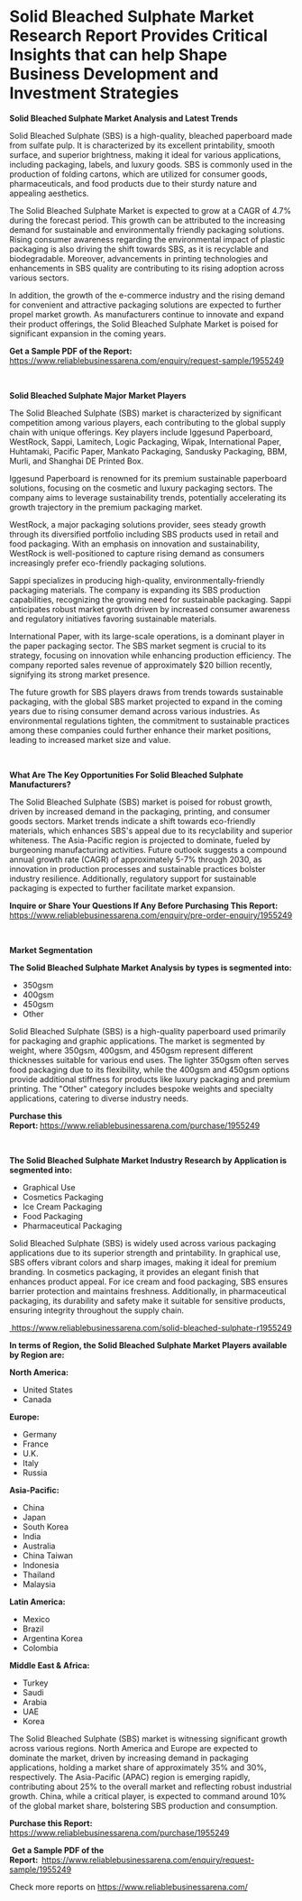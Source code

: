 <p><h1>Solid Bleached Sulphate Market Research Report Provides Critical Insights that can help Shape Business Development and Investment Strategies</h1></p><p><strong>Solid Bleached Sulphate Market Analysis and Latest Trends</strong></p>
<p><p>Solid Bleached Sulphate (SBS) is a high-quality, bleached paperboard made from sulfate pulp. It is characterized by its excellent printability, smooth surface, and superior brightness, making it ideal for various applications, including packaging, labels, and luxury goods. SBS is commonly used in the production of folding cartons, which are utilized for consumer goods, pharmaceuticals, and food products due to their sturdy nature and appealing aesthetics.</p><p>The Solid Bleached Sulphate Market is expected to grow at a CAGR of 4.7% during the forecast period. This growth can be attributed to the increasing demand for sustainable and environmentally friendly packaging solutions. Rising consumer awareness regarding the environmental impact of plastic packaging is also driving the shift towards SBS, as it is recyclable and biodegradable. Moreover, advancements in printing technologies and enhancements in SBS quality are contributing to its rising adoption across various sectors. </p><p>In addition, the growth of the e-commerce industry and the rising demand for convenient and attractive packaging solutions are expected to further propel market growth. As manufacturers continue to innovate and expand their product offerings, the Solid Bleached Sulphate Market is poised for significant expansion in the coming years.</p></p>
<p><strong>Get a Sample PDF of the Report:&nbsp;</strong> <a href="https://www.reliablebusinessarena.com/enquiry/request-sample/1955249?utm_campaign=2822&utm_medium=2&utm_source=Github&utm_content=ia&utm_term=31032025&utm_id=solid-bleached-sulphate">https://www.reliablebusinessarena.com/enquiry/request-sample/1955249</a></p>
<p>&nbsp;</p>
<p><strong>Solid Bleached Sulphate Major Market Players</strong></p>
<p><p>The Solid Bleached Sulphate (SBS) market is characterized by significant competition among various players, each contributing to the global supply chain with unique offerings. Key players include Iggesund Paperboard, WestRock, Sappi, Lamitech, Logic Packaging, Wipak, International Paper, Huhtamaki, Pacific Paper, Mankato Packaging, Sandusky Packaging, BBM, Murli, and Shanghai DE Printed Box.</p><p>Iggesund Paperboard is renowned for its premium sustainable paperboard solutions, focusing on the cosmetic and luxury packaging sectors. The company aims to leverage sustainability trends, potentially accelerating its growth trajectory in the premium packaging market. </p><p>WestRock, a major packaging solutions provider, sees steady growth through its diversified portfolio including SBS products used in retail and food packaging. With an emphasis on innovation and sustainability, WestRock is well-positioned to capture rising demand as consumers increasingly prefer eco-friendly packaging solutions.</p><p>Sappi specializes in producing high-quality, environmentally-friendly packaging materials. The company is expanding its SBS production capabilities, recognizing the growing need for sustainable packaging. Sappi anticipates robust market growth driven by increased consumer awareness and regulatory initiatives favoring sustainable materials.</p><p>International Paper, with its large-scale operations, is a dominant player in the paper packaging sector. The SBS market segment is crucial to its strategy, focusing on innovation while enhancing production efficiency. The company reported sales revenue of approximately $20 billion recently, signifying its strong market presence.</p><p>The future growth for SBS players draws from trends towards sustainable packaging, with the global SBS market projected to expand in the coming years due to rising consumer demand across various industries. As environmental regulations tighten, the commitment to sustainable practices among these companies could further enhance their market positions, leading to increased market size and value.</p></p>
<p>&nbsp;</p>
<p><strong>What Are The Key Opportunities For Solid Bleached Sulphate Manufacturers?</strong></p>
<p><p>The Solid Bleached Sulphate (SBS) market is poised for robust growth, driven by increased demand in the packaging, printing, and consumer goods sectors. Market trends indicate a shift towards eco-friendly materials, which enhances SBS's appeal due to its recyclability and superior whiteness. The Asia-Pacific region is projected to dominate, fueled by burgeoning manufacturing activities. Future outlook suggests a compound annual growth rate (CAGR) of approximately 5-7% through 2030, as innovation in production processes and sustainable practices bolster industry resilience. Additionally, regulatory support for sustainable packaging is expected to further facilitate market expansion.</p></p>
<p><strong>Inquire or Share Your Questions If Any Before Purchasing This Report:</strong> <a href="https://www.reliablebusinessarena.com/enquiry/pre-order-enquiry/1955249?utm_campaign=2822&utm_medium=2&utm_source=Github&utm_content=ia&utm_term=31032025&utm_id=solid-bleached-sulphate">https://www.reliablebusinessarena.com/enquiry/pre-order-enquiry/1955249</a></p>
<p>&nbsp;</p>
<p><strong>Market Segmentation</strong></p>
<p><strong>The Solid Bleached Sulphate Market Analysis by types is segmented into:</strong></p>
<p><ul><li>350gsm</li><li>400gsm</li><li>450gsm</li><li>Other</li></ul></p>
<p><p>Solid Bleached Sulphate (SBS) is a high-quality paperboard used primarily for packaging and graphic applications. The market is segmented by weight, where 350gsm, 400gsm, and 450gsm represent different thicknesses suitable for various end uses. The lighter 350gsm often serves food packaging due to its flexibility, while the 400gsm and 450gsm options provide additional stiffness for products like luxury packaging and premium printing. The "Other" category includes bespoke weights and specialty applications, catering to diverse industry needs.</p></p>
<p><strong>Purchase this Report:&nbsp;</strong><a href="https://www.reliablebusinessarena.com/purchase/1955249?utm_campaign=2822&utm_medium=2&utm_source=Github&utm_content=ia&utm_term=31032025&utm_id=solid-bleached-sulphate">https://www.reliablebusinessarena.com/purchase/1955249</a></p>
<p>&nbsp;</p>
<p><strong>The Solid Bleached Sulphate Market Industry Research by Application is segmented into:</strong></p>
<p><ul><li>Graphical Use</li><li>Cosmetics Packaging</li><li>Ice Cream Packaging</li><li>Food Packaging</li><li>Pharmaceutical Packaging</li></ul></p>
<p><p>Solid Bleached Sulphate (SBS) is widely used across various packaging applications due to its superior strength and printability. In graphical use, SBS offers vibrant colors and sharp images, making it ideal for premium branding. In cosmetics packaging, it provides an elegant finish that enhances product appeal. For ice cream and food packaging, SBS ensures barrier protection and maintains freshness. Additionally, in pharmaceutical packaging, its durability and safety make it suitable for sensitive products, ensuring integrity throughout the supply chain.</p></p>
<p><a href="https://www.reliablebusinessarena.com/solid-bleached-sulphate-r1955249?utm_campaign=2822&utm_medium=2&utm_source=Github&utm_content=ia&utm_term=31032025&utm_id=solid-bleached-sulphate">&nbsp;https://www.reliablebusinessarena.com/solid-bleached-sulphate-r1955249</a></p>
<p><strong>In terms of Region, the Solid Bleached Sulphate Market Players available by Region are:</strong></p>
<p>
    <p> <strong> North America: </strong>
        <ul>
            <li>United States</li>
            <li>Canada</li>
        </ul>
        </p> 
    <p> <strong> Europe: </strong>
        <ul>
            <li>Germany</li>
            <li>France</li>
            <li>U.K.</li>
            <li>Italy</li>
            <li>Russia</li>
        </ul>
        </p> 
    <p> <strong> Asia-Pacific: </strong>
        <ul>
            <li>China</li>
            <li>Japan</li>
            <li>South Korea</li>
            <li>India</li>
            <li>Australia</li>
            <li>China Taiwan</li>
            <li>Indonesia</li>
            <li>Thailand</li>
            <li>Malaysia</li>
        </ul>
        </p> 
    <p> <strong> Latin America: </strong>
        <ul>
            <li>Mexico</li>
            <li>Brazil</li>
            <li>Argentina Korea</li>
            <li>Colombia</li>
        </ul>
        </p> 
    <p> <strong> Middle East & Africa: </strong>
        <ul>
            <li>Turkey</li>
            <li>Saudi</li>
            <li>Arabia</li>
            <li>UAE</li>
            <li>Korea</li>
        </ul>
    </p>
    </p>
<p><p>The Solid Bleached Sulphate (SBS) market is witnessing significant growth across various regions. North America and Europe are expected to dominate the market, driven by increasing demand in packaging applications, holding a market share of approximately 35% and 30%, respectively. The Asia-Pacific (APAC) region is emerging rapidly, contributing about 25% to the overall market and reflecting robust industrial growth. China, while a critical player, is expected to command around 10% of the global market share, bolstering SBS production and consumption.</p></p>
<p><strong>Purchase this Report: </strong><a href="https://www.reliablebusinessarena.com/purchase/1955249?utm_campaign=2822&utm_medium=2&utm_source=Github&utm_content=ia&utm_term=31032025&utm_id=solid-bleached-sulphate">https://www.reliablebusinessarena.com/purchase/1955249</a></p>
<p>&nbsp;<strong>Get a Sample PDF of the Report:&nbsp;&nbsp;</strong><a href="https://www.reliablebusinessarena.com/enquiry/request-sample/1955249?utm_campaign=2822&utm_medium=2&utm_source=Github&utm_content=ia&utm_term=31032025&utm_id=solid-bleached-sulphate">https://www.reliablebusinessarena.com/enquiry/request-sample/1955249</a></p>
<p><strong></strong></p>
<p>Check more reports on <a href="https://www.reliablebusinessarena.com/?utm_campaign=2822&utm_medium=2&utm_source=Github&utm_content=ia&utm_term=31032025&utm_id=solid-bleached-sulphate">https://www.reliablebusinessarena.com/</a></p>